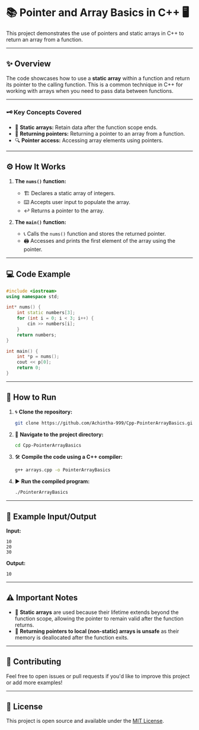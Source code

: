 # 📚 Pointer and Array Basics in C++ 🖥️

This project demonstrates the use of pointers and static arrays in C++ to return an array from a function.

---

## ✨ Overview

The code showcases how to use a **static array** within a function and return its pointer to the calling function. This is a common technique in C++ for working with arrays when you need to pass data between functions.

---

### 🗝️ Key Concepts Covered

- 🧊 **Static arrays:** Retain data after the function scope ends.
- 🎯 **Returning pointers:** Returning a pointer to an array from a function.
- 🔍 **Pointer access:** Accessing array elements using pointers.

---

## ⚙️ How It Works

1. **The `nums()` function:**
   - 🏗️ Declares a static array of integers.
   - ⌨️ Accepts user input to populate the array.
   - ↩️ Returns a pointer to the array.

2. **The `main()` function:**
   - 📞 Calls the `nums()` function and stores the returned pointer.
   - 🖨️ Accesses and prints the first element of the array using the pointer.

---

## 💻 Code Example

```cpp
#include <iostream>
using namespace std;

int* nums() {
    int static numbers[3];
    for (int i = 0; i < 3; i++) {
        cin >> numbers[i];
    }
    return numbers;
}

int main() {
    int *p = nums();
    cout << p[0];
    return 0;
}
```

---

## 🚀 How to Run

1. 🌀 **Clone the repository:**
   ```bash
   git clone https://github.com/Achintha-999/Cpp-PointerArrayBasics.git
   ```

2. 📂 **Navigate to the project directory:**
   ```bash
   cd Cpp-PointerArrayBasics
   ```

3. 🛠️ **Compile the code using a C++ compiler:**
   ```bash
   g++ arrays.cpp -o PointerArrayBasics
   ```

4. ▶️ **Run the compiled program:**
   ```bash
   ./PointerArrayBasics
   ```

---

## 📝 Example Input/Output

**Input:**
```
10
20
30
```

**Output:**
```
10
```

---

## ⚠️ Important Notes

- 🧊 **Static arrays** are used because their lifetime extends beyond the function scope, allowing the pointer to remain valid after the function returns.
- 🚫 **Returning pointers to local (non-static) arrays is unsafe** as their memory is deallocated after the function exits.

---

## 🙌 Contributing

Feel free to open issues or pull requests if you'd like to improve this project or add more examples!

---

## 📄 License

This project is open source and available under the [MIT License](LICENSE).

